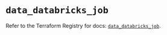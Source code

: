 # `data_databricks_job`

Refer to the Terraform Registry for docs: [`data_databricks_job`](https://registry.terraform.io/providers/databricks/databricks/1.52.0/docs/data-sources/job).
